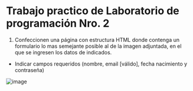 # Trabajo practico de Laboratorio de programación Nro. 2

1. Confeccionen una página con estructura HTML donde contenga un formulario lo mas semejante posible al de la imagen adjuntada, en el que se ingresen los datos de indicados.

  - Indicar campos requeridos (nombre, email [válido], fecha nacimiento y contraseña)

![image](https://user-images.githubusercontent.com/75460259/131002819-5504e557-8f6e-4f62-9ae7-1d2817620c10.png)

